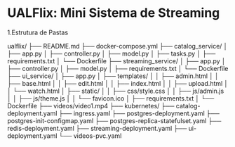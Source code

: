 # UALFlix: Mini Sistema de Streaming

1.Estrutura de Pastas

ualflix/
├── README.md
├── docker-compose.yml
├── catalog_service/
│   ├── app.py
│   ├── controller.py
│   ├── model.py
│   ├── tasks.py
│   ├── requirements.txt
│   └── Dockerfile
├── streaming_service/
│   ├── app.py
│   ├── controller.py
│   ├── model.py
│   ├── requirements.txt
│   └── Dockerfile
├── ui_service/
│   ├── app.py
│   ├── templates/
│   │   ├── admin.html
│   │   ├── base.html
│   │   ├── edit.html
│   │   ├── index.html
│   │   ├── upload.html
│   │   └── watch.html
│   ├── static/
│   │   ├── css/style.css
│   │   ├── js/admin.js
│   │   ├── js/theme.js
│   │   └── favicon.ico
│   ├── requirements.txt
│   └── Dockerfile
├── videos/video1.mp4
├── kubernetes/
    ├── catalog-deployment.yaml
    ├── ingress.yaml
    ├── postgres-deployment.yaml
    ├── postgres-init-configmap.yaml
    ├── postgres-replica-statefulset.yaml
    ├── redis-deployment.yaml
    ├── streaming-deployment.yaml
    ├── ui-deployment.yaml
    └── videos-pvc.yaml
